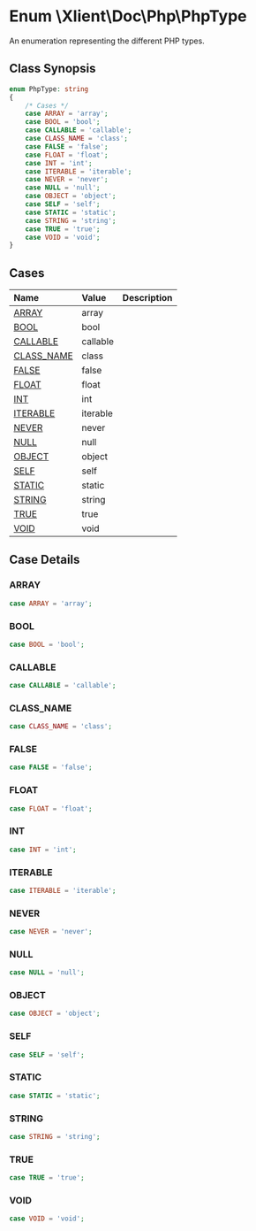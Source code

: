 # Enum \Xlient\Doc\Php\PhpType

An enumeration representing the different PHP types.

## Class Synopsis
```php
enum PhpType: string
{
    /* Cases */
    case ARRAY = 'array';
    case BOOL = 'bool';
    case CALLABLE = 'callable';
    case CLASS_NAME = 'class';
    case FALSE = 'false';
    case FLOAT = 'float';
    case INT = 'int';
    case ITERABLE = 'iterable';
    case NEVER = 'never';
    case NULL = 'null';
    case OBJECT = 'object';
    case SELF = 'self';
    case STATIC = 'static';
    case STRING = 'string';
    case TRUE = 'true';
    case VOID = 'void';
}
```

## Cases

| Name | Value |Description |
| :--- | :--- | :--- |
| [ARRAY](#array) | array |  |
| [BOOL](#bool) | bool |  |
| [CALLABLE](#callable) | callable |  |
| [CLASS\_NAME](#class\-name) | class |  |
| [FALSE](#false) | false |  |
| [FLOAT](#float) | float |  |
| [INT](#int) | int |  |
| [ITERABLE](#iterable) | iterable |  |
| [NEVER](#never) | never |  |
| [NULL](#null) | null |  |
| [OBJECT](#object) | object |  |
| [SELF](#self) | self |  |
| [STATIC](#static) | static |  |
| [STRING](#string) | string |  |
| [TRUE](#true) | true |  |
| [VOID](#void) | void |  |

## Case Details

<a id="array"></a>

### ARRAY

```php
case ARRAY = 'array';
```

<a id="bool"></a>

### BOOL

```php
case BOOL = 'bool';
```

<a id="callable"></a>

### CALLABLE

```php
case CALLABLE = 'callable';
```

<a id="class\-name"></a>

### CLASS\_NAME

```php
case CLASS_NAME = 'class';
```

<a id="false"></a>

### FALSE

```php
case FALSE = 'false';
```

<a id="float"></a>

### FLOAT

```php
case FLOAT = 'float';
```

<a id="int"></a>

### INT

```php
case INT = 'int';
```

<a id="iterable"></a>

### ITERABLE

```php
case ITERABLE = 'iterable';
```

<a id="never"></a>

### NEVER

```php
case NEVER = 'never';
```

<a id="null"></a>

### NULL

```php
case NULL = 'null';
```

<a id="object"></a>

### OBJECT

```php
case OBJECT = 'object';
```

<a id="self"></a>

### SELF

```php
case SELF = 'self';
```

<a id="static"></a>

### STATIC

```php
case STATIC = 'static';
```

<a id="string"></a>

### STRING

```php
case STRING = 'string';
```

<a id="true"></a>

### TRUE

```php
case TRUE = 'true';
```

<a id="void"></a>

### VOID

```php
case VOID = 'void';
```